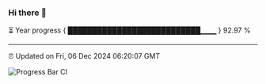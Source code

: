 ### Hi there 👋

⏳ Year progress { ███████████████████████████▁▁▁ } 92.97 %

---

⏰ Updated on Fri, 06 Dec 2024 06:20:07 GMT

![Progress Bar CI](https://github.com/liununu/liununu/workflows/Progress%20Bar%20CI/badge.svg)
